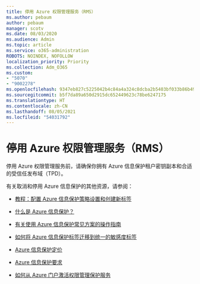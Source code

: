 ```yaml
---
title: 停用 Azure 权限管理服务（RMS）
ms.author: pebaum
author: pebaum
manager: scotv
ms.date: 08/03/2020
ms.audience: Admin
ms.topic: article
ms.service: o365-administration
ROBOTS: NOINDEX, NOFOLLOW
localization_priority: Priority
ms.collection: Adm_O365
ms.custom:
- "5070"
- "9002278"
ms.openlocfilehash: 9347eb827c5225042b4c84a4a324c8dcba2b5403bf033b86b498047ba696bfce
ms.sourcegitcommit: b5f7da89a650d2915dc652449623c78be6247175
ms.translationtype: HT
ms.contentlocale: zh-CN
ms.lasthandoff: 08/05/2021
ms.locfileid: "54031792"
---
```

# <a name="decommission-azure-rights-management-service-rms"></a>停用 Azure 权限管理服务（RMS）

停用 Azure 权限管理服务前，请确保你拥有 Azure 信息保护租户密钥副本和合适的受信任发布域（TPD）。

有关取消和停用 Azure 信息保护的其他资源，请参阅：

- [教程：配置 Azure 信息保护策略设置和创建新标签](https://docs.microsoft.com/azure/information-protection/get-started/infoprotect-quick-start-tutorial)
- [什么是 Azure 信息保护？](https://docs.microsoft.com/azure/information-protection/what-is-information-protection)
- [有关使用 Azure 信息保护常见方案的操作指南](https://docs.microsoft.com/azure/information-protection/how-to-guides)  
    
- [如何将 Azure 信息保护标签迁移到统一的敏感度标签](https://docs.microsoft.com/azure/information-protection/configure-policy-migrate-labels)  
    
- [Azure 信息保护定价](https://azure.microsoft.com/pricing/details/information-protection)  
    
- [Azure 信息保护要求](https://docs.microsoft.com/azure/information-protection/get-started/requirements)  
    
- [如何从 Azure 门户激活权限管理保护服务](https://docs.microsoft.com/azure/information-protection/deploy-use/activate-azure)
